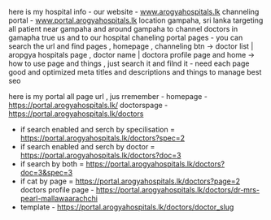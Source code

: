 here is my hospital info - our website - www.arogyahospitals.lk channeling portal - www.portal.arogyahospitals.lk location gampaha, sri lanka targeting all patient near gampaha and around gampaha to channel doctors in gamapha true us and to our hospital chaneling portal pages - you can search the url and find pages , homepage , channeling btn -> doctor list | aropgya hospitals page , doctor name | doctora profile page and home -> how to use page and things , just search it and filnd it - need each page good and optimized meta titles and descriptions and things to manage best seo

here is my portal all page url , jus rremember -
homepage - https://portal.arogyahospitals.lk/
doctorspage - https://portal.arogyahospitals.lk/doctors

- if search enabled and serch by specilisation = https://portal.arogyahospitals.lk/doctors?spec=2
- if search enabled and serch by doctor = https://portal.arogyahospitals.lk/doctors?doc=3
- if search by both = https://portal.arogyahospitals.lk/doctors?doc=3&spec=3
- if cat by page = https://portal.arogyahospitals.lk/doctors?page=2
  doctors profile page - https://portal.arogyahospitals.lk/doctors/dr-mrs-pearl-mallawaarachchi
- template - https://portal.arogyahospitals.lk/doctors/doctor_slug
